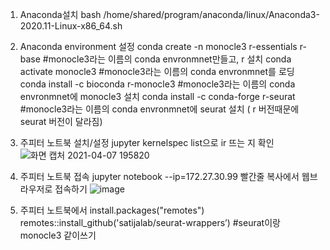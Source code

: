 1. Anaconda설치
bash /home/shared/program/anaconda/linux/Anaconda3-2020.11-Linux-x86_64.sh

2. Anaconda environment 설정
conda create -n monocle3 r-essentials r-base #monocle3라는 이름의 conda envronmnet만들고, r 설치
conda activate monocle3 #monocle3라는 이름의 conda envronmnet를 로딩
conda install -c bioconda r-monocle3 #monocle3라는 이름의 conda envronmnet에 monocle3 설치
conda install -c conda-forge r-seurat #monocle3라는 이름의 conda envronmnet에 seurat 설치 ( r 버전때문에 seurat 버전이 달라짐)

3. 주피터 노트북 설치/설정
jupyter kernelspec list으로 ir 뜨는 지 확인
![화면 캡처 2021-04-07 195820](https://user-images.githubusercontent.com/42495757/113856052-b24db080-97db-11eb-86ed-98364819beee.png)

4. 주피터 노트북 접속
jupyter notebook --ip=172.27.30.99
빨간줄 복사에서 웹브라우저로 접속하기
![image](https://user-images.githubusercontent.com/42495757/113856474-41f35f00-97dc-11eb-827f-8703c331094a.png)

5. 주피터 노트북에서
install.packages("remotes")
remotes::install_github('satijalab/seurat-wrappers’) #seurat이랑 monocle3 같이쓰기

